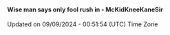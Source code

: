 #### Wise man says only fool rush in - McKidKneeKaneSir
Updated on 09/09/2024 - 00:51:54 (UTC) Time Zone

